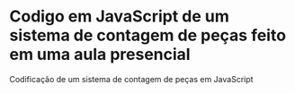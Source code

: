 # Codigo em JavaScript de um sistema de contagem de peças feito em uma aula presencial
Codificação de um sistema de contagem de peças em JavaScript
